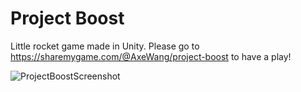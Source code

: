 # Project Boost
Little rocket game made in Unity. Please go to https://sharemygame.com/@AxeWang/project-boost to have a play!

![ProjectBoostScreenshot](https://user-images.githubusercontent.com/84678151/201984130-cce2fdad-fba9-414d-9cec-e843a41c2a96.png)
